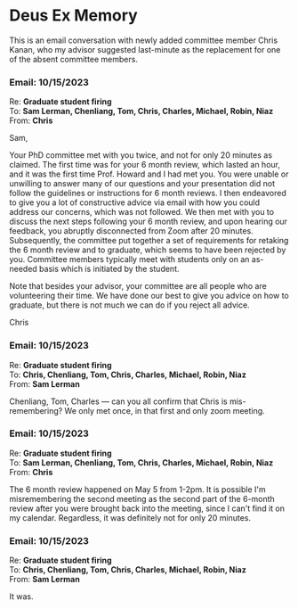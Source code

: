 # Deus Ex Memory

This is an email conversation with newly added committee member Chris Kanan, who my advisor suggested last-minute as the replacement for one of the absent committee members.

### Email: 10/15/2023

Re: **Graduate student firing** </br>
To: **Sam Lerman, Chenliang, Tom, Chris, Charles, Michael, Robin, Niaz** </br>
From: **Chris**

Sam,

Your PhD committee met with you twice, and not for only 20 minutes as claimed. The first time was for your 6 month review, which lasted an hour, and it was the first time Prof. Howard and I had met you. You were unable or unwilling to answer many of our questions and your presentation did not follow the guidelines or instructions for 6 month reviews. I then endeavored to give you a lot of constructive advice via email with how you could address our concerns, which was not followed. We then met with you to discuss the next steps following your 6 month review, and upon hearing our feedback, you abruptly disconnected from Zoom after 20 minutes. Subsequently, the committee put together a set of requirements for retaking the 6 month review and to graduate, which seems to have been rejected by you. Committee members typically meet with students only on an as-needed basis which is initiated by the student.

Note that besides your advisor, your committee are all people who are volunteering their time. We have done our best to give you advice on how to graduate, but there is not much we can do if you reject all advice.

Chris

### Email: 10/15/2023

Re: **Graduate student firing** </br>
To: **Chris, Chenliang, Tom, Chris, Charles, Michael, Robin, Niaz** </br>
From: **Sam Lerman**

Chenliang, Tom, Charles — can you all confirm that Chris is mis-remembering? We only met once, in that first and only zoom meeting.

### Email: 10/15/2023

Re: **Graduate student firing** </br>
To: **Sam Lerman, Chenliang, Tom, Chris, Charles, Michael, Robin, Niaz** </br>
From: **Chris**

The 6 month review happened on May 5 from 1-2pm. It is possible I'm misremembering the second meeting as the second part of the 6-month review after you were brought back into the meeting, since I can't find it on my calendar. Regardless, it was definitely not for only 20 minutes.

### Email: 10/15/2023

Re: **Graduate student firing** </br>
To: **Chris, Chenliang, Tom, Chris, Charles, Michael, Robin, Niaz** </br>
From: **Sam Lerman**

It was.
